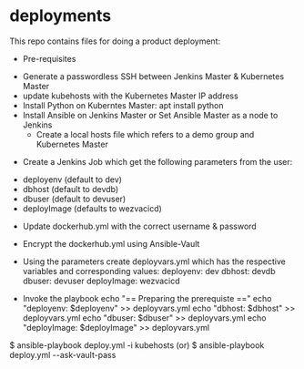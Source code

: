 # deployments

This repo contains files for doing a product deployment:

* Pre-requisites 
 - Generate a passwordless SSH between Jenkins Master & Kubernetes Master
 - update kubehosts with the Kubernetes Master IP address 
 - Install Python on Kuberntes Master: apt install python
 - Install Ansible on Jenkins Master or Set Ansible Master as a node to Jenkins
	- Create a local hosts file which refers to a demo group and Kubernetes Master

* Create a Jenkins Job which get the following parameters from the user:
 - deployenv (default to dev)
 - dbhost (default to devdb)
 - dbuser (default to devuser)
 - deployImage (defaults to wezvacicd)

* Update dockerhub.yml with the correct username & password

* Encrypt the dockerhub.yml using Ansible-Vault

* Using the parameters create deployvars.yml which has the respective variables and corresponding values:
deployenv: dev
dbhost: devdb
dbuser: devuser
deployImage: wezvacicd

* Invoke the playbook
echo "== Preparing the prerequiste =="
echo "deployenv: $deployenv" >> deployvars.yml
echo "dbhost: $dbhost" >> deployvars.yml
echo "dbuser: $dbuser" >> deployvars.yml
echo "deployImage: $deployImage" >> deployvars.yml

$ ansible-playbook deploy.yml -i kubehosts (or)
$ ansible-playbook deploy.yml --ask-vault-pass

